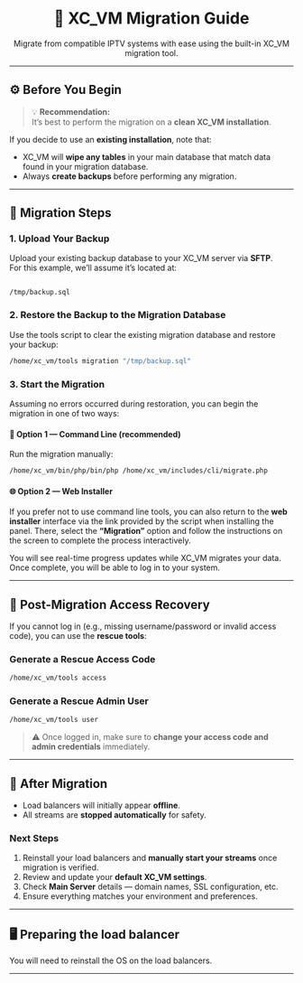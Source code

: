 <h1 align="center">🧭 XC_VM Migration Guide</h1>
<p align="center">
  Migrate from compatible IPTV systems with ease using the built-in XC_VM migration tool.
</p>

<!-- <p align="center">
  <a href="../../wiki"><b>⬅️ Back to Wiki</b></a>
</p> -->

---

## ⚙️ Before You Begin

> 💡 **Recommendation:**  
> It’s best to perform the migration on a **clean XC_VM installation**.

If you decide to use an **existing installation**, note that:
- XC_VM will **wipe any tables** in your main database that match data found in your migration database.
- Always **create backups** before performing any migration.

---

## 🚀 Migration Steps

### 1. Upload Your Backup
Upload your existing backup database to your XC_VM server via **SFTP**.  
For this example, we’ll assume it’s located at:
```

/tmp/backup.sql

````

### 2. Restore the Backup to the Migration Database
Use the tools script to clear the existing migration database and restore your backup:
```bash
/home/xc_vm/tools migration "/tmp/backup.sql"
````

### 3. Start the Migration

Assuming no errors occurred during restoration, you can begin the migration in one of two ways:

#### 🧩 Option 1 — Command Line (recommended)

Run the migration manually:

```bash
/home/xc_vm/bin/php/bin/php /home/xc_vm/includes/cli/migrate.php
```

#### 🌐 Option 2 — Web Installer

If you prefer not to use command line tools, you can also return to the **web installer** interface via the link provided by the script when installing the panel.
There, select the **“Migration”** option and follow the instructions on the screen to complete the process interactively.

You will see real-time progress updates while XC_VM migrates your data.
Once complete, you will be able to log in to your system.

---

## 🔑 Post-Migration Access Recovery

If you cannot log in (e.g., missing username/password or invalid access code), you can use the **rescue tools**:

### Generate a Rescue Access Code

```bash
/home/xc_vm/tools access
```

### Generate a Rescue Admin User

```bash
/home/xc_vm/tools user
```

> ⚠️ Once logged in, make sure to **change your access code and admin credentials** immediately.

---

## 🧩 After Migration

* Load balancers will initially appear **offline**.
* All streams are **stopped automatically** for safety.

### Next Steps

1. Reinstall your load balancers and **manually start your streams** once migration is verified.
2. Review and update your **default XC_VM settings**.
3. Check **Main Server** details — domain names, SSL configuration, etc.
4. Ensure everything matches your environment and preferences.

---

## 🖥️ Preparing the load balancer

You will need to reinstall the OS on the load balancers.


---

<!-- <p align="center">
  <a href="../../wiki"><b>⬅️ Back to Wiki</b></a>
</p>

--- -->
